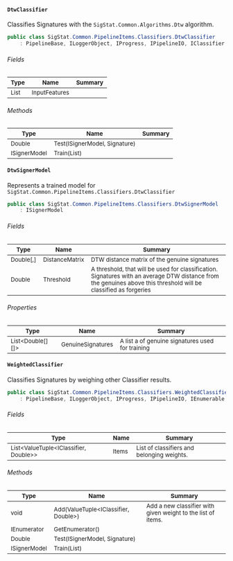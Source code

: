 #### `DtwClassifier`

Classifies Signatures with the `SigStat.Common.Algorithms.Dtw` algorithm.
```csharp
public class SigStat.Common.PipelineItems.Classifiers.DtwClassifier
    : PipelineBase, ILoggerObject, IProgress, IPipelineIO, IClassifier

```

###### Fields

| <sub>Type</sub> | <sub>Name</sub> | <sub>Summary</sub> | 
| --- | --- | --- | 
| <sub>List<FeatureDescriptor></sub> | <sub>InputFeatures</sub> | <sub></sub> | 


###### Methods

| <sub>Type</sub> | <sub>Name</sub> | <sub>Summary</sub> | 
| --- | --- | --- | 
| <sub>Double</sub> | <sub>Test(ISignerModel, Signature)</sub> | <sub></sub> | 
| <sub>ISignerModel</sub> | <sub>Train(List<Signature>)</sub> | <sub></sub> | 


#### `DtwSignerModel`

Represents a trained model for `SigStat.Common.PipelineItems.Classifiers.DtwClassifier`
```csharp
public class SigStat.Common.PipelineItems.Classifiers.DtwSignerModel
    : ISignerModel

```

###### Fields

| <sub>Type</sub> | <sub>Name</sub> | <sub>Summary</sub> | 
| --- | --- | --- | 
| <sub>Double[,]</sub> | <sub>DistanceMatrix</sub> | <sub>DTW distance matrix of the genuine signatures</sub> | 
| <sub>Double</sub> | <sub>Threshold</sub> | <sub>A threshold, that will be used for classification. Signatures with  an average DTW distance from the genuines above this threshold will  be classified as forgeries</sub> | 


###### Properties

| <sub>Type</sub> | <sub>Name</sub> | <sub>Summary</sub> | 
| --- | --- | --- | 
| <sub>List<Double[][]></sub> | <sub>GenuineSignatures</sub> | <sub>A list a of genuine signatures used for training</sub> | 


#### `WeightedClassifier`

Classifies Signatures by weighing other Classifier results.
```csharp
public class SigStat.Common.PipelineItems.Classifiers.WeightedClassifier
    : PipelineBase, ILoggerObject, IProgress, IPipelineIO, IEnumerable, IClassifier

```

###### Fields

| <sub>Type</sub> | <sub>Name</sub> | <sub>Summary</sub> | 
| --- | --- | --- | 
| <sub>List<ValueTuple<IClassifier, Double>></sub> | <sub>Items</sub> | <sub>List of classifiers and belonging weights.</sub> | 


###### Methods

| <sub>Type</sub> | <sub>Name</sub> | <sub>Summary</sub> | 
| --- | --- | --- | 
| <sub>void</sub> | <sub>Add(ValueTuple<IClassifier, Double>)</sub> | <sub>Add a new classifier with given weight to the list of items.</sub> | 
| <sub>IEnumerator</sub> | <sub>GetEnumerator()</sub> | <sub></sub> | 
| <sub>Double</sub> | <sub>Test(ISignerModel, Signature)</sub> | <sub></sub> | 
| <sub>ISignerModel</sub> | <sub>Train(List<Signature>)</sub> | <sub></sub> | 


